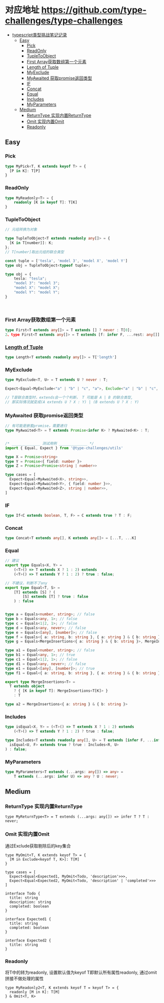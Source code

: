 
# 对应地址 https://github.com/type-challenges/type-challenges

* [typescript类型挑战笔记记录](#typescript类型挑战笔记记录)
   * [Easy](#easy)
      * [Pick](#pick)
      * [ReadOnly](#readonly)
      * [TupleToObject](#tupletoobject)
      * [First Array获取数组第一个元素](#first-array获取数组第一个元素)
      * [<a href="https://github.com/type-challenges/type-challenges/issues/5413">Length of Tuple</a>](#length-of-tuple)
      * [MyExclude](#myexclude)
      * [MyAwaited 获取promise返回类型](#myawaited-获取promise返回类型)
      * [IF](#if)
      * [Concat](#concat)
      * [Equal](#equal)
      * [Includes](#includes)
      * [MyParameters](#myparameters)
   * [Medium](#medium)
      * [ReturnType 实现内置ReturnType](#returntype-实现内置returntype)
      * [Omit 实现内置Omit](#omit-实现内置omit)
      * [Readonly](#readonly-1)



## Easy

### Pick
```typescript
type MyPick<T, K extends keyof T> = { 
  [P in K]: T[P] 
}
```


### ReadOnly
```typescript
type MyReadonly<T> = {
	readonly [K in keyof T]: T[K]
}
```
### TupleToObject
```typescript
// 元组转换为对象

type TupleToObject<T extends readonly any[]> = {
  [K in T[number]]: K;
};
// T[number]取出元组的联合类型

const tuple = ['tesla', 'model 3', 'model X', 'model Y']
type obj = TupleToObject<typeof tuple>;

type obj = {
    tesla: "tesla";
    "model 3": "model 3";
    "model X": "model X";
    "model Y": "model Y";
}
```
​

### First Array获取数组第一个元素
```typescript
type First<T extends any[]> = T extends [] ? never : T[0];
2、type First<T extends any[]> = T extends [f: infer F, ...rest: any[]] ? F : never;
```
### [Length of Tuple](https://github.com/type-challenges/type-challenges/issues/5413)
```typescript
type Length<T extends readonly any[]> = T['length']
```
### MyExclude
```typescript
type MyExclude<T, U> = T extends U ? never : T;

Expect<Equal<MyExclude<"a" | "b" | "c", "a">, Exclude<"a" | "b" | "c", "a">>>,

// T是联合类型时，extends会一个个判断， T 可能是 A | B 的联合类型, 
// 那实际情况就变成(A extends U ? X : Y) | (B extends U ? X : Y)
```
### MyAwaited 获取promise返回类型
```typescript
// 有可能是嵌套promise，需要递归
type MyAwaited<T> = T extends Promise<infer K> ? MyAwaited<K> : T;


/* _____________ 测试用例 _____________ */
import { Equal, Expect } from '@type-challenges/utils'

type X = Promise<string>
type Y = Promise<{ field: number }>
type Z = Promise<Promise<string | number>>

type cases = [
  Expect<Equal<MyAwaited<X>, string>>,
  Expect<Equal<MyAwaited<Y>, { field: number }>>,
  Expect<Equal<MyAwaited<Z>, string | number>>,
]
```
### IF 
```typescript
type If<C extends boolean, T, F> = C extends true ? T : F;
```
### Concat 
```typescript
type Concat<T extends any[], K extends any[]> = [...T, ...K]
```
### Equal
```typescript
// 建议
export type Equals<X, Y> =
    (<T>() => T extends X ? 1 : 2) extends
    (<T>() => T extends Y ? 1 : 2) ? true : false;

// 不建议，判断不了any
export type Equal<T, S> =
	[T] extends [S] ? (
		[S] extends [T] ? true : false
	) : false


type a = Equals<number, string>; // false
type b = Equals<any, 1>; // false
type c = Equals<1|2, 1>; // false
type d = Equals<any, never>; // false 
type e = Equals<[any], [number]>; // false
type f = Equals<{ a: string, b: string }, { a: string } & { b: string }>; // false
type g = Equals<MergeInsertions<{ a: string } & { b: string }>, MergeInsertions<{ a: string, b: string }>>;

type a1 = Equal<number, string>; // false
type b1 = Equal<any, 1>; // true
type c1 = Equal<1|2, 1>; // false
type d1 = Equal<any, never>; // false 
type e1 = Equal<[any], [number]>; // true 
type f1 = Equal<{ a: string, b: string }, { a: string } & { b: string }>; // true 

export type MergeInsertions<T> =
  T extends object
    ? { [K in keyof T]: MergeInsertions<T[K]> }
    : T

type a2 = MergeInsertions<{ a: string } & { b: string }>
```

### Includes
```typescript
type isEqual<X, Y> = (<T>() => T extends X ? 1 : 2) extends
    (<T>() => T extends Y ? 1 : 2) ? true : false;

type Includes<T extends readonly any[], U> = T extends [infer F, ...infer R] ? (
  isEqual<U, F> extends true ? true : Includes<R, U>
) : false;
```

### MyParameters
```typescript
type MyParameters<T extends (...args: any[]) => any> = 
	T extends (...args: infer U) => any ? U : never;  
```


## Medium

### ReturnType 实现内置ReturnType
```
type MyReturnType<T> = T extends (...args: any[]) => infer T ? T : never;
```

### Omit 实现内置Omit
通过Exclude获取剔除后的key集合
```
type MyOmit<T, K extends keyof T> = {
  [M in Exclude<keyof T, K>]: T[M]
}

type cases = [
  Expect<Equal<Expected1, MyOmit<Todo, 'description'>>>,
  Expect<Equal<Expected2, MyOmit<Todo, 'description' | 'completed'>>>
]

interface Todo {
  title: string
  description: string
  completed: boolean
}

interface Expected1 {
  title: string
  completed: boolean
}

interface Expected2 {
  title: string
}

```

### Readonly
将T中的转为readonly, 设置默认值为keyof T即默认所有属性readonly, 通过omit拼接不做处理的属性 
```
type MyReadonly2<T, K extends keyof T = keyof T> = {
  readonly [M in K]: T[M]
} & Omit<T, K>
```